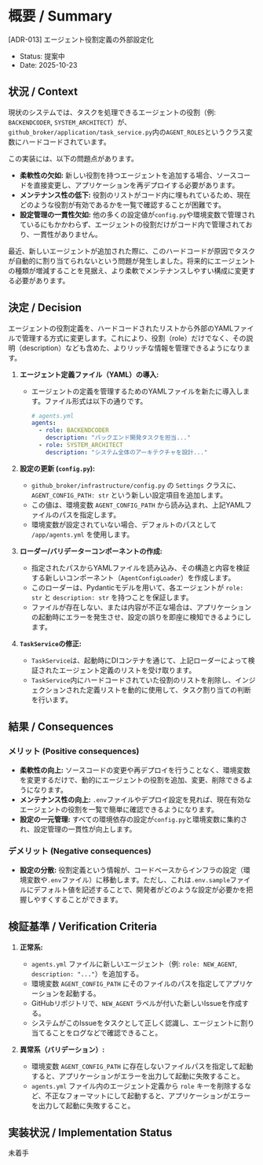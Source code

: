 # 概要 / Summary
[ADR-013] エージェント役割定義の外部設定化

- Status: 提案中
- Date: 2025-10-23

## 状況 / Context

現状のシステムでは、タスクを処理できるエージェントの役割（例: `BACKENDCODER`, `SYSTEM_ARCHITECT`）が、`github_broker/application/task_service.py`内の`AGENT_ROLES`というクラス変数にハードコードされています。

この実装には、以下の問題点があります。

-   **柔軟性の欠如:** 新しい役割を持つエージェントを追加する場合、ソースコードを直接変更し、アプリケーションを再デプロイする必要があります。
-   **メンテナンス性の低下:** 役割のリストがコード内に埋もれているため、現在どのような役割が有効であるかを一覧で確認することが困難です。
-   **設定管理の一貫性欠如:** 他の多くの設定値が`config.py`や環境変数で管理されているにもかかわらず、エージェントの役割だけがコード内で管理されており、一貫性がありません。

最近、新しいエージェントが追加された際に、このハードコードが原因でタスクが自動的に割り当てられないという問題が発生しました。将来的にエージェントの種類が増減することを見据え、より柔軟でメンテナンスしやすい構成に変更する必要があります。

## 決定 / Decision

エージェントの役割定義を、ハードコードされたリストから外部のYAMLファイルで管理する方式に変更します。これにより、役割（role）だけでなく、その説明（description）なども含めた、よりリッチな情報を管理できるようになります。

1.  **エージェント定義ファイル（YAML）の導入:**
    -   エージェントの定義を管理するためのYAMLファイルを新たに導入します。ファイル形式は以下の通りです。
        ```yaml
        # agents.yml
        agents:
          - role: BACKENDCODER
            description: "バックエンド開発タスクを担当..."
          - role: SYSTEM_ARCHITECT
            description: "システム全体のアーキテクチャを設計..."
        ```

2.  **設定の更新 (`config.py`):**
    -   `github_broker/infrastructure/config.py` の `Settings` クラスに、`AGENT_CONFIG_PATH: str` という新しい設定項目を追加します。
    -   この値は、環境変数 `AGENT_CONFIG_PATH` から読み込まれ、上記YAMLファイルのパスを指定します。
    -   環境変数が設定されていない場合、デフォルトのパスとして `/app/agents.yml` を使用します。

3.  **ローダー/バリデーターコンポーネントの作成:**
    -   指定されたパスからYAMLファイルを読み込み、その構造と内容を検証する新しいコンポーネント（`AgentConfigLoader`）を作成します。
    -   このローダーは、Pydanticモデルを用いて、各エージェントが `role: str` と `description: str` を持つことを保証します。
    -   ファイルが存在しない、または内容が不正な場合は、アプリケーションの起動時にエラーを発生させ、設定の誤りを即座に検知できるようにします。

4.  **`TaskService`の修正:**
    -   `TaskService`は、起動時にDIコンテナを通じて、上記ローダーによって検証されたエージェント定義のリストを受け取ります。
    -   `TaskService`内にハードコードされていた役割のリストを削除し、インジェクションされた定義リストを動的に使用して、タスク割り当ての判断を行います。

## 結果 / Consequences

### メリット (Positive consequences)

-   **柔軟性の向上:** ソースコードの変更や再デプロイを行うことなく、環境変数を変更するだけで、動的にエージェントの役割を追加、変更、削除できるようになります。
-   **メンテナンス性の向上:** `.env`ファイルやデプロイ設定を見れば、現在有効なエージェントの役割を一覧で簡単に確認できるようになります。
-   **設定の一元管理:** すべての環境依存の設定が`config.py`と環境変数に集約され、設定管理の一貫性が向上します。

### デメリット (Negative consequences)

-   **設定の分散:** 役割定義という情報が、コードベースからインフラの設定（環境変数や`.env`ファイル）に移動します。ただし、これは`.env.sample`ファイルにデフォルト値を記述することで、開発者がどのような設定が必要かを把握しやすくすることができます。

## 検証基準 / Verification Criteria

1.  **正常系:**
    -   `agents.yml` ファイルに新しいエージェント（例: `role: NEW_AGENT`, `description: "..."`）を追加する。
    -   環境変数 `AGENT_CONFIG_PATH` にそのファイルのパスを指定してアプリケーションを起動する。
    -   GitHubリポジトリで、`NEW_AGENT` ラベルが付いた新しいIssueを作成する。
    -   システムがこのIssueをタスクとして正しく認識し、エージェントに割り当てることをログなどで確認できること。

2.  **異常系（バリデーション）:**
    -   環境変数 `AGENT_CONFIG_PATH` に存在しないファイルパスを指定して起動すると、アプリケーションがエラーを出力して起動に失敗すること。
    -   `agents.yml` ファイル内のエージェント定義から `role` キーを削除するなど、不正なフォーマットにして起動すると、アプリケーションがエラーを出力して起動に失敗すること。

## 実装状況 / Implementation Status
未着手
